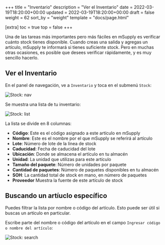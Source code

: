 +++
title = "Inventario"
description = "Ver el Inventario"
date = 2022-03-19T18:20:00+00:00
updated = 2022-03-19T18:20:00+00:00
draft = false
weight = 62
sort_by = "weight"
template = "docs/page.html"

[extra]
toc = true
top = false
+++

Una de las tareas más importantes pero más fáciles en mSupply es verificar cuánto stock tienes disponible. Cuando creas una salida y agregas un artículo, mSupply te informará si tienes suficiente stock. Pero en muchas otras ocasiones, es posible que desees verificar rápidamente, y es muy sencillo hacerlo.

## Ver el Inventario

En el panel de navegación, ve a `Inventario` y toca en el submenú `Stock`:

![Stock: nav](/docs/inventory/images/stock_gotostock.png)

Se muestra una lista de tu inventario:

![Stock: list](/docs/inventory/images/stock_viewstock.png)

La lista se divide en 8 columnas:

- **Código**: Este es el código asignado a este artículo en mSupply
- **Nombre**: Este es el nombre por el que mSupply se referirá al artículo
- **Lote**: Número de lote de la línea de stock
- **Caducidad**: Fecha de caducidad del lote
- **Ubicación**: Donde se almacena el artículo en tu almacén
- **Unidad**: La unidad que utilizas para este artículo
- **Tamaño del paquete**: Número de unidades por paquete
- **Cantidad de paquetes**: Número de paquetes disponibles en tu almacén
- **SOH**: La cantidad total de stock en mano, en número de paquetes
- **Proveedor** Muestra la fuente de este artículo de stock

## Buscando un artíuclo específico

Puedes filtrar la lista por nombre o código del artículo. Esto puede ser útil si buscas un artículo en particular.

Escribe parte del nombre o código del artículo en el campo `Ingresar código o nombre del artículo`:

![Stock: search](/docs/inventory/images/stock_search.gif)
